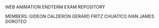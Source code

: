 WEB ANIMATION ENDTERM EXAM REPOSITORY

MEMBERS:
GIDEON CALDERON
GERARD FRITZ CHUATICO
IVAN JAMES DOROTEO
